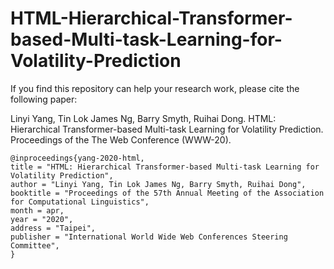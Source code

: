# HTML-Hierarchical-Transformer-based-Multi-task-Learning-for-Volatility-Prediction


If you find this repository can help your research work, please cite the following paper:


Linyi Yang, Tin Lok James Ng, Barry Smyth, Ruihai Dong. HTML: Hierarchical Transformer-based Multi-task Learning for Volatility Prediction. Proceedings of the The Web Conference (WWW-20).

    @inproceedings{yang-2020-html,
    title = "HTML: Hierarchical Transformer-based Multi-task Learning for Volatility Prediction",
    author = "Linyi Yang, Tin Lok James Ng, Barry Smyth, Ruihai Dong",
    booktitle = "Proceedings of the 57th Annual Meeting of the Association for Computational Linguistics",
    month = apr,
    year = "2020",
    address = "Taipei",
    publisher = "International World Wide Web Conferences Steering Committee",
    }
    
